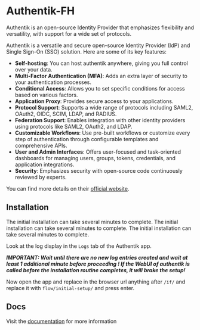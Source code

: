 # Authentik-FH

Authentik is an open-source Identity Provider that emphasizes flexibility and versatility, with support for a wide set of protocols.

Authentik is a versatile and secure open-source Identity Provider (IdP) and Single Sign-On (SSO) solution. Here are some of its key features:

- **Self-hosting**: You can host authentik anywhere, giving you full control over your data.
- **Multi-Factor Authentication (MFA)**: Adds an extra layer of security to your authentication processes.
- **Conditional Access**: Allows you to set specific conditions for access based on various factors.
- **Application Proxy**: Provides secure access to your applications.
- **Protocol Support**: Supports a wide range of protocols including SAML2, OAuth2, OIDC, SCIM, LDAP, and RADIUS.
- **Federation Support**: Enables integration with other identity providers using protocols like SAML2, OAuth2, and LDAP.
- **Customizable Workflows**: Use pre-built workflows or customize every step of authentication through configurable templates and comprehensive APIs.
- **User and Admin Interfaces**: Offers user-focused and task-oriented dashboards for managing users, groups, tokens, credentials, and application integrations.
- **Security**: Emphasizes security with open-source code continuously reviewed by experts.

You can find more details on their [official website](https://goauthentik.io/).

## Installation

The initial installation can take several minutes to complete.
The initial installation can take several minutes to complete.
The initial installation can take several minutes to complete.

Look at the log display in the `Logs` tab of the Authentik app.

***IMPORTANT: Wait until there are no new log entries created and wait at least 1 additional minute before proceeding ! If the WebUI of authentik is called before the installation routine completes, it will brake the setup!***

Now open the app and replace in the browser url anything after `/if/` and replace it with `flow/initial-setup/` and press enter.

## Docs

Visit the [documentation](https://goauthentik.io/docs/) for more information
